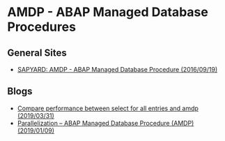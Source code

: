 # AMDP - ABAP Managed Database Procedures

## General Sites

* [SAPYARD: AMDP - ABAP Managed Database Procedure (2016/09/19)](https://sapyard.com/abap-on-sap-hana-part-ix-amdp-abap-managed-database-procedure/)

## Blogs

* [Compare performance between select for all entries and amdp (2019/03/31)](https://blogs.sap.com/2019/03/31/compare-performance-between-select-for-all-entries-and-amdp/)
* [Parallelization – ABAP Managed Database Procedure (AMDP) (2019/01/09)](https://blogs.sap.com/2019/01/09/parallelization-abap-managed-database-procedure-amdp/)
